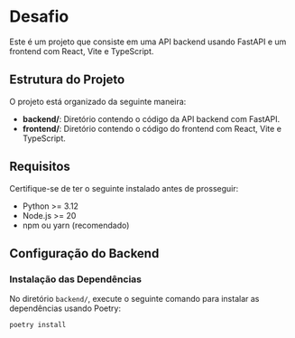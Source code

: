 # Desafio

Este é um projeto que consiste em uma API backend usando FastAPI e um frontend com React, Vite e TypeScript.

## Estrutura do Projeto

O projeto está organizado da seguinte maneira:

- **backend/**: Diretório contendo o código da API backend com FastAPI.
- **frontend/**: Diretório contendo o código do frontend com React, Vite e TypeScript.

## Requisitos

Certifique-se de ter o seguinte instalado antes de prosseguir:

- Python >= 3.12
- Node.js >= 20
- npm ou yarn (recomendado)

## Configuração do Backend

### Instalação das Dependências

No diretório `backend/`, execute o seguinte comando para instalar as dependências usando Poetry:

```bash
poetry install
